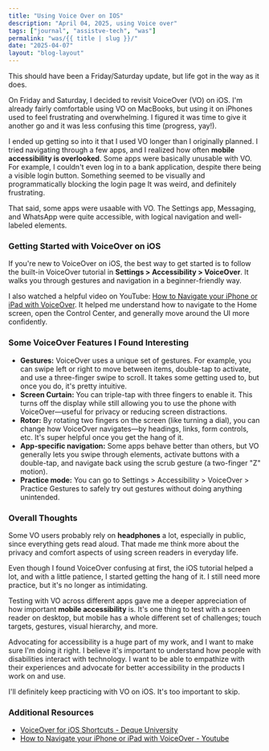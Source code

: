 ```yaml
---
title: "Using Voice Over on IOS"
description: "April 04, 2025, using Voice over"
tags: ["journal", "assistve-tech", "was"]
permalink: "was/{{ title | slug }}/"
date: "2025-04-07"
layout: "blog-layout"
---
```


<div class="blog">

  <p>This should have been a Friday/Saturday update, but life got in the way as it does.</p>

  <p>On Friday and Saturday, I decided to revisit VoiceOver (VO) on iOS. I'm already fairly comfortable using VO on
    MacBooks, but using it on iPhones used to feel frustrating and overwhelming. I figured it was time to give it
    another go and it was less confusing this time (progress, yay!).</p>

  <p>I ended up getting so into it that I used VO longer than I originally planned. I tried navigating through a few
    apps, and I realized how often <strong>mobile accessibility is overlooked</strong>. Some apps were basically
    unusable with VO. For example, I couldn't even log in to a bank application, despite there being a visible login
    button. Something seemed to be visually and programmatically blocking the login
    page It was weird, and definitely frustrating.</p>
  <p>That said, some apps were usaable with VO. The Settings app, Messaging, and WhatsApp were quite accessible, with
    logical navigation and well-labeled elements.</p>

  <h3>Getting Started with VoiceOver on iOS</h3>
  <p>If you're new to VoiceOver on iOS, the best way to get started is to follow the built-in VoiceOver tutorial in
    <strong>Settings > Accessibility > VoiceOver</strong>. It walks you through gestures and navigation in a
    beginner-friendly way.
  </p>

  <p>I also watched a helpful video on YouTube: <a href="https://www.youtube.com/watch?v=ROIe49kXOc8&t=19s"
      target="_blank" rel="noopener noreferrer">How to Navigate your iPhone or iPad with VoiceOver</a>. It helped me
    understand how to navigate to the Home screen, open the Control Center, and generally move around the UI more
    confidently.</p>

  <h3>Some VoiceOver Features I Found Interesting</h3>

  <ul>
    <li><strong>Gestures:</strong> VoiceOver uses a unique set of gestures. For example, you can swipe left or right to
      move between
      items, double-tap to activate, and use a three-finger swipe to scroll. It takes some getting used to, but
      once you do, it's pretty intuitive.</li>
    <li><strong>Screen Curtain:</strong> You can triple-tap with three fingers to enable it. This turns off the display
      while still allowing you to use the phone with VoiceOver—useful for privacy or reducing screen distractions.</li>
    <li><strong>Rotor:</strong> By rotating two fingers on the screen (like turning a dial), you can change how
      VoiceOver navigates—by headings, links, form controls, etc. It's super helpful once you get the hang of it.</li>
    <li><strong>App-specific navigation:</strong> Some apps behave better than others, but VO generally lets you swipe
      through elements, activate buttons with a double-tap, and navigate back using the scrub gesture (a two-finger "Z"
      motion).</li>
    <li><strong>Practice mode:</strong> You can go to Settings > Accessibility > VoiceOver > Practice Gestures to safely
      try out gestures without doing anything unintended.</li>
  </ul>

  <h3>Overall Thoughts</h3>
  <p>Some VO users probably rely on <strong>headphones</strong> a lot, especially in public, since everything gets read
    aloud. That made me think more about the privacy and comfort aspects of using screen readers in everyday life.
  </p>

  <p>Even though I found VoiceOver confusing at first, the iOS tutorial helped a lot, and with a little patience, I
    started getting the hang of it. I still need more practice, but it's no longer as intimidating.</p>

  <p>Testing with VO across different apps gave me a deeper appreciation of how important <strong>mobile
      accessibility</strong> is. It's one thing to test with a screen reader on desktop, but mobile has a whole
    different set of challenges; touch targets, gestures, visual hierarchy, and more.</p>

  <p>Advocating for accessibility is a huge part of my work, and I want to make sure I'm doing it right. I believe it's
    important to understand how people with disabilities interact with technology. I want to be able to empathize with
    their experiences and advocate for better accessibility in the products I work on and use.</p>

  <p>I'll definitely keep practicing with VO on iOS. It's too important to skip.</p>

  <h3>Additional Resources</h3>
  <ul>
    <li><a href="https://dequeuniversity.com/screenreaders/voiceover-ios-shortcuts" target="_blank"
        rel="noopener noreferrer">VoiceOver for iOS Shortcuts - Deque University</a></li>
    <li>
      <a href="https://www.youtube.com/watch?v=ROIe49kXOc8&t=19s" target="_blank" rel="noopener noreferrer">How to
        Navigate your iPhone or iPad with VoiceOver - Youtube</a>
    </li>
  </ul>
</div>
